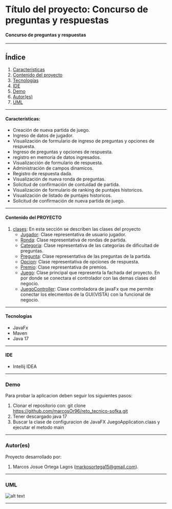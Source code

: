# Título del proyecto: Concurso de preguntas y respuestas

#### Concurso de preguntas y respuestas
***

## Índice
1. [Características](#Características)
2. [Contenido del proyecto](#contenido-del-proyecto)
3. [Tecnologías](#tecnologías)
4. [IDE](#ide)
5. [Demo](#demo)
6. [Autor(es)](#autores)
7. [UML](#UML)
***

#### Características:

- Creación de nueva partida de juego.
- Ingreso de datos de jugador.
- Visualización de formulario de ingreso de preguntas y opciones de respuesta.
- Ingreso de preguntas y opciones de respuesta.
- registro en memoria de datos ingresados.
- Visualizacción de formulario de respuesta.
- Administración de campos dinamicos.
- Registro de respuesta dada.
- Visualización de nueva ronda de preguntas.
- Solicitud de confirmación de contuidad de partida.
- Visualización de formulario de ranking de puntajes historicos.
- Visualización de listado de puntajes historicos.
- Solicitud de confirmación de nueva partida de juego.


***
#### Contenido del PROYECTO

1. [clases](): En esta sección se describen las clases del proyecto
    - [Jugador](): Clase representativa de usuario jugador.
    - [Ronda](): Clase representativa de rondas de partida.
    - [Categoria](): Clase representativa de las categorias de dificultad de preguntas.
    - [Pregunta](): Clase representativa de las preguntas de la partida.
    - [Opcion](): Clase representativa de opciones de respuesta.
    - [Premio](): Clase representativa de premios.
    - [Juego](): Clase principal que representa la fachada del proyecto. En por donde se conectara el controlador con las demas clases del negocio.
    - [JuegoController](): Clase controladora de javaFx que me permite conectar los elecmentos de la GUI(VISTA) con la funcional de negocio.
***

#### Tecnologías

- JavaFx
- Maven
- Java 17
***

#### IDE

- Intellij IDEA

***


### Demo

Para probar la aplicacion deben seguir los siguientes pasos:
1. Clonar el repositorio con:  git clone https://github.com/marcosOr96/reto_tecnico-sofka.git
2. Tener descargado java 17
3. Buscar la clase de configuracion de JavaFX JuegoApplication.claas y ejecutar el metodo main
***

### Autor(es)
Proyecto desarrollado por:

1. Marcos Josue Ortega Lagos (<markosortega15@gmail.com>).
***
### UML

![alt text](https://github.com/marcosOr96/reto_tecnico-sofka/-/raw/master//UML.png)
***
